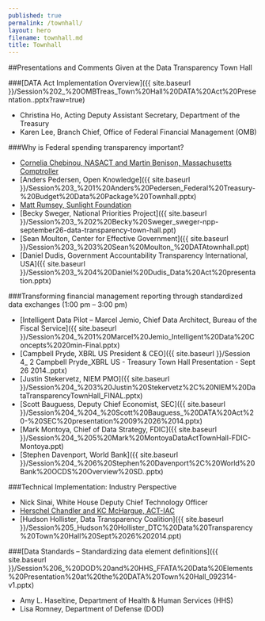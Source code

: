 ```yaml
---
published: true
permalink: /townhall/
layout: hero
filename: townhall.md
title: Townhall
---
```


##Presentations and Comments Given at the Data Transparency Town Hall

###[DATA Act Implementation Overview]({{ site.baseurl }}/Session%202_%20OMBTreas_Town%20Hall%20DATA%20Act%20Presentation..pptx?raw=true)
* Christina Ho, Acting Deputy Assistant Secretary, Department of the Treasury
* Karen Lee, Branch Chief, Office of Federal Financial Management (OMB)

###Why is Federal spending transparency important?
* [Cornelia Chebinou, NASACT and Martin Benison, Massachusetts Comptroller](http://www.fiscal.treasury.gov/fstraining/events/Session3_DATA%20Townhall%20-NASACTComments.pdf)
* [Anders Pedersen, Open Knowledge]({{ site.baseurl }}/Session%203_%201%20Anders%20Pedersen_Federal%20Treasury-%20Budget%20Data%20Package%20Townhall.pptx)
* [Matt Rumsey, Sunlight Foundation](http://www.fiscal.treasury.gov/fstraining/events/Session3_%20SunlightFoundationTreasuryDATAActTownhall.pdf)
* [Becky Sweger, National Priorities Project]({{ site.baseurl }}/Session%203_%202%20Becky%20Sweger_sweger-npp-september26-data-transparency-town-hall.ppt)
* [Sean Moulton, Center for Effective Government]({{ site.baseurl }}/Session%203_%203%20Sean%20Moulton_%20DATAtownhall.ppt)
* [Daniel Dudis, Government Accountability Transparency International, USA]({{ site.baseurl }}/Session%203_%204%20Daniel%20Dudis_Data%20Act%20presentation.pptx)

###Transforming financial management reporting through standardized data exchanges (1:00 pm – 3:00 pm)
* [Intelligent Data Pilot – Marcel Jemio, Chief Data Architect, Bureau of the Fiscal Service]({{ site.baseurl }}/Session%204_%201%20Marcel%20Jemio_Intelligent%20Data%20Concepts%2020min-Final.pptx)
* [Campbell Pryde, XBRL US President & CEO]({{ site.baseurl }}/Session 4_ 2 Campbell Pryde_XBRL US - Treasury Town Hall Presentation - Sept 26 2014..pptx)
* [Justin Stekervetz, NIEM PMO]({{ site.baseurl }}/Session%204_%203%20Justin%20Stekervetz%2C%20NIEM%20DataTransparencyTownHall_FINAL.pptx)
* [Scott Bauguess, Deputy Chief Economist, SEC]({{ site.baseurl }}/Session%204_%204_%20Scott%20Bauguess_%20DATA%20Act%20-%20SEC%20presentation%2009%2026%2014.pptx)
* [Mark Montoya, Chief of Data Strategy, FDIC]({{ site.baseurl }}/Session%204_%205%20Mark%20MontoyaDataActTownHall-FDIC-Montoya.ppt)
* [Stephen Davenport, World Bank]({{ site.baseurl }}/Session%204_%206%20Stephen%20Davenport%2C%20World%20Bank%20OCDS%20Overview%20SD..pptx)

###Technical Implementation: Industry Perspective
* Nick Sinai, White House Deputy Chief Technology Officer
* [Herschel Chandler and KC McHargue, ACT-IAC](http://www.fiscal.treasury.gov/fstraining/events/Session5_%20ACT-IACDataTransparencyTownHallPresentation.pdf)
* [Hudson Hollister, Data Transparency Coalition]({{ site.baseurl }}/Session%205_Hudson%20Hollister_DTC%20Data%20Transparency%20Town%20Hall%20Sept%2026%202014.ppt)

###[Data Standards – Standardizing data element definitions]({{ site.baseurl }}/Session%206_%20DOD%20and%20HHS_FFATA%20Data%20Elements%20Presentation%20at%20the%20DATA%20Town%20Hall_092314-v1.pptx)
* Amy L. Haseltine, Department of Health & Human Services (HHS)
* Lisa Romney, Department of Defense (DOD)
